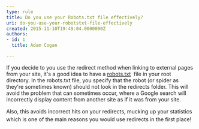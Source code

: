 ```yaml
---
type: rule
title: Do you use your Robots.txt file effectively?
uri: do-you-use-your-robotstxt-file-effectively
created: 2015-11-10T19:49:04.0000000Z
authors:
- id: 1
  title: Adam Cogan

---
```




<span class='intro'> <p>​If you decide to you use the redirect ​method when linking to external pages from your site, it's a good idea to have a&#160;<a href="http&#58;//www.robotstxt.org/">robots.txt</a>&#160; file in your root directory. In the robots.txt file, you specify that the robot (or spider as they're sometimes known) should not look in the redirects folder. This will avoid the problem that can sometimes occur, where a Google search will ​incorrectly display content from another site as if it was from your site.&#160;</p> </span>

<p>​​<span style="line-height&#58;20.8px;">Also, this avoids incorrect hits on your redirects, mucking up your statistics which is one of the main reasons you would use redirects in the first place!​​​​​</span></p>


